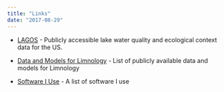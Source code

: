 ```yaml
---
title: "Links"
date: "2017-08-29"
---
```


+ [LAGOS](https://lagoslakes.org) - Publicly accessible lake water quality and ecological context data for the US.

+ [Data and Models for Limnology](https://jsta.github.io/limnology_models_data/) -  List of publicly available data and models for Limnology

+ [Software I Use](https://jsta.rbind.io/usesthis) - A list of software I use